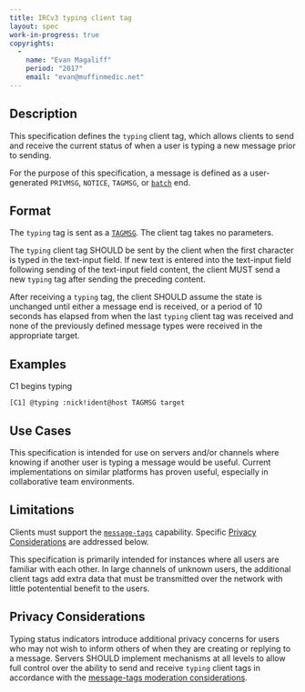 ```yaml
---
title: IRCv3 typing client tag
layout: spec
work-in-progress: true
copyrights:
  -
    name: "Evan Magaliff"
    period: "2017"
    email: "evan@muffinmedic.net"
---
```

## Description
This specification defines the `typing` client tag, which allows clients to send and receive the current status of when a user is typing a new message prior to sending.

For the purpose of this specification, a message is defined as a user-generated `PRIVMSG`, `NOTICE`, `TAGMSG`, or [`batch`][batch] end.

## Format
The `typing` tag is sent as a [`TAGMSG`][tags]. The client tag takes no parameters.

The `typing` client tag SHOULD be sent by the client when the first character is typed in the text-input field. If new text is entered into the text-input field following sending of the text-input field content, the client MUST send a new `typing` tag after sending the preceding content.

After receiving a `typing` tag, the client SHOULD assume the state is unchanged until either a message end is received, or a period of 10 seconds has elapsed from when the last `typing` client tag was received and none of the previously defined message types were received in the appropriate target.

## Examples
C1 begins typing

    [C1] @typing :nick!ident@host TAGMSG target

## Use Cases
This specification is intended for use on servers and/or channels where knowing if another user is typing a message would be useful. Current implementations on similar platforms has proven useful, especially in collaborative team environments.

## Limitations
Clients must support the [`message-tags`][tags] capability. Specific [Privacy Considerations](#privacy-considerations) are addressed below.

This specification is primarily intended for instances where all users are familiar with each other. In large channels of unknown users, the additional client tags add extra data that must be transmitted over the network with little potentential benefit to the users.

## Privacy Considerations
Typing status indicators introduce additional privacy concerns for users who may not wish to inform others of when they are creating or replying to a message. Servers SHOULD implement mechanisms at all levels to allow full control over the ability to send and receive `typing` client tags in accordance with the [message-tags moderation considerations][tags].

[batch]: http://ircv3.net/specs/extensions/batch-3.2.html
[tags]: http://ircv3.net/specs/core/message-tags-3.3.html